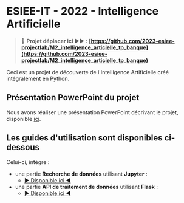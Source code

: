 # ESIEE-IT - 2022 - Intelligence Artificielle <a name="top"></a>

> 🚨 **Projet déplacer ici ▶▶ : [https://github.com/2023-esiee-projectlab/M2_intelligence_articielle_tp_banque](https://github.com/2023-esiee-projectlab/M2_intelligence_articielle_tp_banque)**

Ceci est un projet de découverte de l'Intelligence Artificielle créé intégralement en Python.

## Présentation PowerPoint du projet

Nous avons réaliser une présentation PowerPoint décrivant le projet,  disponible [ici](/_docs/Presentation_Artificial_Intelligence.pdf).

## Les guides d'utilisation sont disponibles ci-dessous

Celui-ci, intègre : 
- une partie **Recherche de données** utilisant **Jupyter** :
  - [▶ Disponible ici ◀](/Notebook/README.md)
- une partie **API de traitement de données** utilisant **Flask** :
  - [▶ Disponible ici ◀](/API/README.md)
